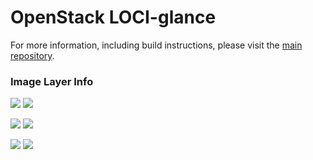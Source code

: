 # OpenStack LOCI-glance

For more information, including build instructions, please visit the [main repository](https://github.com/openstack/loci).

### Image Layer Info
[![](https://images.microbadger.com/badges/version/yaodu/glance:latest.svg)](https://microbadger.com/images/yaodu/glance:latest "yaodu/glance:latest") [![](https://images.microbadger.com/badges/image/yaodu/glance:latest.svg)](https://microbadger.com/images/yaodu/glance:latest "yaodu/glance:latest")

[![](https://images.microbadger.com/badges/version/yaodu/glance:ubuntu.svg)](https://microbadger.com/images/yaodu/glance:ubuntu "yaodu/glance:ubuntu") [![](https://images.microbadger.com/badges/image/yaodu/glance:ubuntu.svg)](https://microbadger.com/images/yaodu/glance:ubuntu "yaodu/glance:ubuntu")

[![](https://images.microbadger.com/badges/version/yaodu/glance:centos.svg)](https://microbadger.com/images/yaodu/glance:centos "yaodu/glance:centos") [![](https://images.microbadger.com/badges/image/yaodu/glance:centos.svg)](https://microbadger.com/images/yaodu/glance:centos "yaodu/glance:centos")
